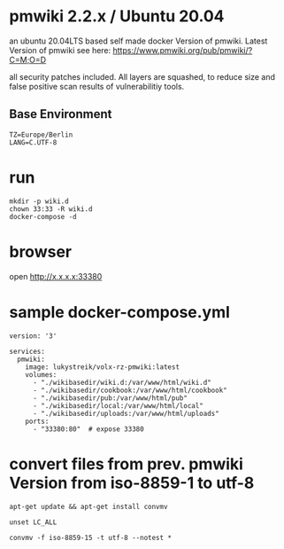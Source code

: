 # pmwiki 2.2.x / Ubuntu 20.04
an ubuntu 20.04LTS based self made docker Version of pmwiki. Latest Version of pmwiki see here: https://www.pmwiki.org/pub/pmwiki/?C=M;O=D 

all security patches included. All layers are squashed, to reduce size and false positive scan results of vulnerabilitiy tools.

## Base Environment

```
TZ=Europe/Berlin 
LANG=C.UTF-8 
```

# run
```
mkdir -p wiki.d
chown 33:33 -R wiki.d
docker-compose -d 
```

# browser
open http://x.x.x.x:33380


# sample docker-compose.yml

```
version: '3'

services:
  pmwiki:
    image: lukystreik/volx-rz-pmwiki:latest
    volumes:
      - "./wikibasedir/wiki.d:/var/www/html/wiki.d"
      - "./wikibasedir/cookbook:/var/www/html/cookbook"
      - "./wikibasedir/pub:/var/www/html/pub"
      - "./wikibasedir/local:/var/www/html/local"
      - "./wikibasedir/uploads:/var/www/html/uploads"
    ports:
      - "33380:80"  # expose 33380
```


# convert files from prev. pmwiki Version from iso-8859-1 to utf-8

```
apt-get update && apt-get install convmv

unset LC_ALL

convmv -f iso-8859-15 -t utf-8 --notest *
```
